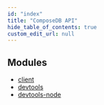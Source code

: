 ```yaml
---
id: "index"
title: "ComposeDB API"
hide_table_of_contents: true
custom_edit_url: null
---
```


## Modules

- [client](modules/client.md)
- [devtools](modules/devtools.md)
- [devtools-node](modules/devtools_node.md)
